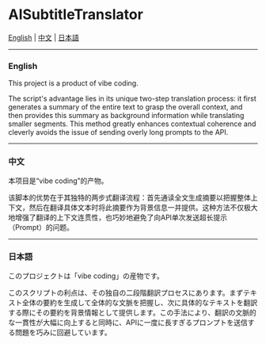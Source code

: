 # AISubtitleTranslator

[English](#english) | [中文](#中文) | [日本語](#日本語)

---

### English

This project is a product of vibe coding.

The script's advantage lies in its unique two-step translation process: it first generates a summary of the entire text to grasp the overall context, and then provides this summary as background information while translating smaller segments. This method greatly enhances contextual coherence and cleverly avoids the issue of sending overly long prompts to the API.

---

### 中文

本项目是“vibe coding”的产物。

该脚本的优势在于其独特的两步式翻译流程：首先通读全文生成摘要以把握整体上下文，然后在翻译具体文本时将此摘要作为背景信息一并提供。这种方法不仅极大地增强了翻译的上下文连贯性，也巧妙地避免了向API单次发送超长提示（Prompt）的问题。

---

### 日本語

このプロジェクトは「vibe coding」の産物です。

このスクリプトの利点は、その独自の二段階翻訳プロセスにあります。まずテキスト全体の要約を生成して全体的な文脈を把握し、次に具体的なテキストを翻訳する際にその要約を背景情報として提供します。この手法により、翻訳の文脈的な一貫性が大幅に向上すると同時に、APIに一度に長すぎるプロンプトを送信する問題を巧みに回避しています。
